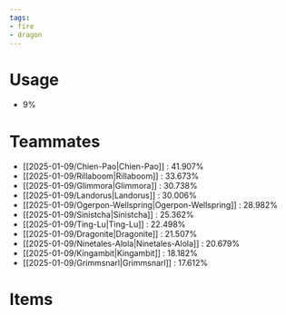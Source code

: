 ```yaml
---
tags:
- fire
- dragon
---
```

# Usage
- 9%
# Teammates
- [[2025-01-09/Chien-Pao|Chien-Pao]] : 41.907%
- [[2025-01-09/Rillaboom|Rillaboom]] : 33.673%
- [[2025-01-09/Glimmora|Glimmora]] : 30.738%
- [[2025-01-09/Landorus|Landorus]] : 30.006%
- [[2025-01-09/Ogerpon-Wellspring|Ogerpon-Wellspring]] : 28.982%
- [[2025-01-09/Sinistcha|Sinistcha]] : 25.362%
- [[2025-01-09/Ting-Lu|Ting-Lu]] : 22.498%
- [[2025-01-09/Dragonite|Dragonite]] : 21.507%
- [[2025-01-09/Ninetales-Alola|Ninetales-Alola]] : 20.679%
- [[2025-01-09/Kingambit|Kingambit]] : 18.182%
- [[2025-01-09/Grimmsnarl|Grimmsnarl]] : 17.612%
# Items